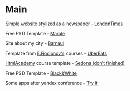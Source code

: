 # Main
Simple website stylized as a newspaper - [LondonTimes](https://kadonomaro.github.io/LondonTimes/)

Free PSD Template - [Marble](https://kadonomaro.github.io/marble/)

Site about my city - [Barnaul](https://kadonomaro.github.io/Barnaul-site/)

Template from [E.Rodionov's](https://erodionov.ru/) courses - [UberEats](https://kadonomaro.github.io/uberats-demo-frontend/)

[HtmlAcademy](https://htmlacademy.ru/) course template - [Sedona (don't finished)](https://kadonomaro.github.io/Sedona/)

Free PSD Template - [Black&White](https://kadonomaro.github.io/blackandwhite/)

Some apps after yandex conference - [Try it!](https://kadonomaro.github.io/it/)
